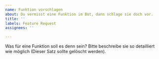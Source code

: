 ```yaml
---
name: Funktion vorschlagen
about: Du vermisst eine Funktion im Bot, dann schlage sie doch vor.
title: ''
labels: Feature Request
assignees: ''

---
```


Was für eine Funktion soll es denn sein? Bitte beschreibe sie so detailliert wie möglich (Dieser Satz sollte gelöscht werden).
